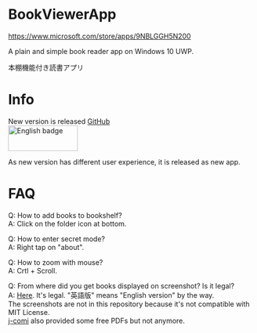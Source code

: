 # BookViewerApp
https://www.microsoft.com/store/apps/9NBLGGH5N200

A plain and simple book reader app on Windows 10 UWP.

本棚機能付き読書アプリ

# Info
New version is released
[GitHub](https://github.com/kurema/BookViewerApp3)  
<a href='//www.microsoft.com/store/apps/9n607jhlbczb?cid=storebadge&ocid=badge'><img src='https://developer.microsoft.com/en-us/store/badges/images/English_get-it-from-MS.png' alt='English badge' width='142px' height='52px'/></a>

As new version has different user experience, it is released as new app.

# FAQ
Q: How to add books to bookshelf?  
A: Click on the folder icon at bottom.

Q: How to enter secret mode?  
A: Right tap on "about".

Q: How to zoom with mouse?  
A: Crtl + Scroll.  

Q: From where did you get books displayed on screenshot? Is it legal?  
A: [Here](http://mangaonweb.com/satoshuho/download/). It's legal. "英語版" means "English version" by the way.  
The screenshots are not in this repository because it's not compatible with MIT License.  
[j-comi](http://www.j-comi.jp/) also provided some free PDFs but not anymore.
